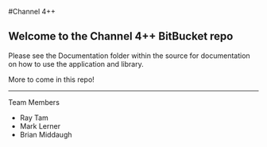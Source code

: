 #Channel 4++

Welcome to the Channel 4++ BitBucket repo
-----------------------------------------

Please see the Documentation folder within the source for documentation on how to use the application and library.

More to come in this repo!

---

Team Members

  - Ray Tam
  - Mark Lerner
  - Brian Middaugh
